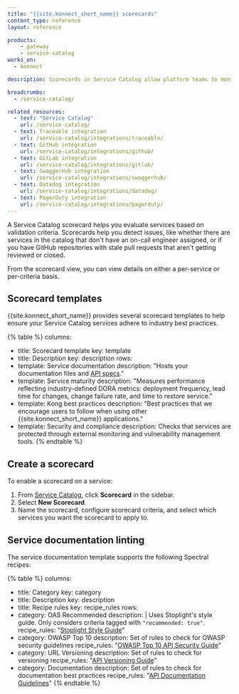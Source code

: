 ```yaml
---
title: "{{site.konnect_short_name}} scorecards"
content_type: reference
layout: reference

products:
    - gateway
    - service-catalog
works_on:
  - konnect

description: Scorecards in Service Catalog allow platform teams to monitor services for compliance with Kong-recommended and industry-defined best practices in {{site.konnect_short_name}}.

breadcrumbs:
  - /service-catalog/

related_resources:
  - text: "Service Catalog"
    url: /service-catalog/
  - text: Traceable integration
    url: /service-catalog/integrations/traceable/
  - text: GitHub integration
    url: /service-catalog/integrations/github/
  - text: GitLab integration
    url: /service-catalog/integrations/gitlab/
  - text: SwaggerHub integration
    url: /service-catalog/integrations/swaggerhub/
  - text: Datadog integration
    url: /service-catalog/integrations/datadog/
  - text: PagerDuty integration
    url: /service-catalog/integrations/pagerduty/
---
```


A Service Catalog scorecard helps you evaluate services based on validation criteria. Scorecards help you detect issues, like whether there are services in the catalog that don't have an on-call engineer assigned, or if you have GitHub repositories with stale pull requests that aren't getting reviewed or closed. 

From the scorecard view, you can view details on either a per-service or per-criteria basis.

## Scorecard templates

{{site.konnect_short_name}} provides several scorecard templates to help ensure your Service Catalog services adhere to industry best practices.

<!--vale off-->
{% table %}
columns:
  - title: Scorecard template
    key: template
  - title: Description
    key: description
rows:
  - template: Service documentation
    description: "Hosts your documentation files and [API specs](https://apistylebook.stoplight.io/)."
  - template: Service maturity
    description: "Measures performance reflecting industry-defined DORA metrics: deployment frequency, lead time for changes, change failure rate, and time to restore service."
  - template: Kong best practices
    description: "Best practices that we encourage users to follow when using other {{site.konnect_short_name}} applications."
  - template: Security and compliance
    description: Checks that services are protected through external monitoring and vulnerability management tools.
{% endtable %}
<!--vale on-->

## Create a scorecard

To enable a scorecard on a service:
     
1. From [Service Catalog](https://cloud.konghq.com/us/service-catalog/), click **Scorecard** in the sidebar.
2. Select **New Scorecard**.
3. Name the scorecard, configure scorecard criteria, and select which services you want the scorecard to apply to.


## Service documentation linting

The service documentation template supports the following Spectral recipes:

<!--vale off-->
{% table %}
columns:
  - title: Category
    key: category
  - title: Description
    key: description
  - title: Recipe rules
    key: recipe_rules
rows:
  - category: OAS Recommended
    description: |
      Uses Stoplight's style guide. Only considers criteria tagged with `"recommended: true"`.
    recipe_rules: "[Stoplight Style Guide](https://apistylebook.stoplight.io/docs/stoplight-style-guide)"
  - category: OWASP Top 10
    description: Set of rules to check for OWASP security guidelines
    recipe_rules: "[OWASP Top 10 API Security Guide](https://apistylebook.stoplight.io/docs/owasp-top-10-2023)"
  - category: URL Versioning
    description: Set of rules to check for versioning
    recipe_rules: "[API Versioning Guide](https://apistylebook.stoplight.io/docs/versioning)"
  - category: Documentation
    description: Set of rules to check for documentation best practices
    recipe_rules: "[API Documentation Guidelines](https://apistylebook.stoplight.io/docs/documentation)"
{% endtable %}
<!--vale on-->


